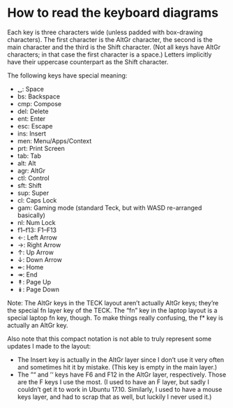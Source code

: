 How to read the keyboard diagrams
=================================

Each key is three characters wide (unless padded with box-drawing characters).
The first character is the AltGr character, the second is the main character and
the third is the Shift character. (Not all keys have AltGr characters; in that
case the first character is a space.) Letters implicitly have their uppercase
counterpart as the Shift character.

The following keys have special meaning:

- ␣:   Space
- bs:  Backspace
- cmp: Compose
- del: Delete
- ent: Enter
- esc: Escape
- ins: Insert
- men: Menu/Apps/Context
- prt: Print Screen
- tab: Tab
- alt: Alt
- agr: AltGr
- ctl: Control
- sft: Shift
- sup: Super
- cl: Caps Lock
- gam: Gaming mode (standard Teck, but with WASD re-arranged basically)
- nl: Num Lock
- f1–f13: F1–F13
- ←: Left Arrow
- →: Right Arrow
- ↑: Up Arrow
- ↓: Down Arrow
- ↞: Home
- ↠: End
- ↟: Page Up
- ↡: Page Down

Note: The AltGr keys in the TECK layout aren’t actually AltGr keys; they’re the
special fn layer key of the TECK. The “fn” key in the laptop layout is a special
laptop fn key, though. To make things really confusing, the f\* key is actually
an AltGr key.

Also note that this compact notation is not able to truly represent some updates
I made to the layout:

- The Insert key is actually in the AltGr layer since I don’t use it very
  often and sometimes hit it by mistake. (This key is empty in the main layer.)
- The ”“ and ’‘ keys have F6 and F12 in the AltGr layer, respectively. Those are
  the F keys I use the most. (I used to have an F layer, but sadly I couldn’t
  get it to work in Ubuntu 17.10. Similarly, I used to have a mouse keys layer,
  and had to scrap that as well, but luckily I never used it.)
